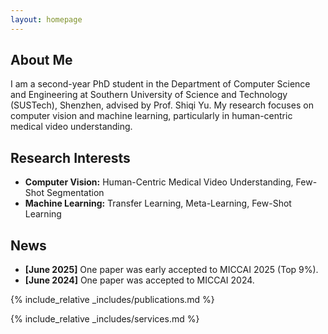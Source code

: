 ```yaml
---
layout: homepage
---
```


## About Me

I am a second-year PhD student in the Department of Computer Science and Engineering at Southern University of Science and Technology (SUSTech), Shenzhen, advised by Prof. Shiqi Yu. My research focuses on computer vision and machine learning, particularly in human-centric medical video understanding.


## Research Interests

- **Computer Vision:** Human-Centric Medical Video Understanding, Few-Shot Segmentation
- **Machine Learning:** Transfer Learning, Meta-Learning, Few-Shot Learning

## News
- **[June 2025]** One paper was early accepted to MICCAI 2025 (Top 9%).
- **[June 2024]** One paper was accepted to MICCAI 2024.

{% include_relative _includes/publications.md %}

{% include_relative _includes/services.md %}
